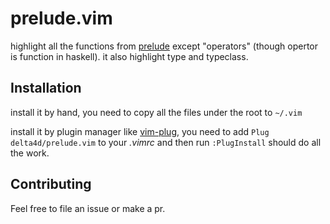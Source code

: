 # prelude.vim

highlight all the functions from [prelude][prelude] except "operators"
(though opertor is function in haskell).
it also highlight type and typeclass.



## Installation

install it by hand, you need to copy all the files under the root to `~/.vim`

install it by plugin manager like [vim-plug][vim-plug], 
you need to add `Plug delta4d/prelude.vim` to your *.vimrc* 
and then run `:PlugInstall` should do all the work.



## Contributing

Feel free to file an issue or make a pr.




[prelude]: https://hackage.haskell.org/package/base-4.8.0.0/docs/Prelude.html
[vim-plug]: https://github.com/junegunn/vim-plug
